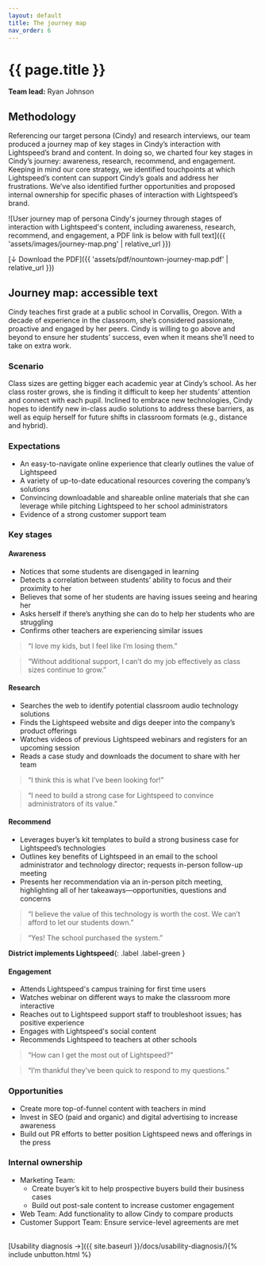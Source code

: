 ```yaml
---
layout: default
title: The journey map
nav_order: 6
---
```


# {{ page.title }}

**Team lead:** Ryan Johnson

## Methodology
Referencing our target persona (Cindy) and research interviews, our team produced a journey map of key stages in Cindy’s interaction with Lightspeed’s brand and content. In doing so, we charted four key stages in Cindy’s journey: awareness, research, recommend, and engagement. Keeping in mind our core strategy, we identified touchpoints at which Lightspeed’s content can support Cindy’s goals and address her frustrations. We’ve also identified further opportunities and proposed internal ownership for specific phases of interaction with Lightspeed’s brand.

![User journey map of persona Cindy's journey through stages of interaction with Lightspeed's content, including awareness, research, recommend, and engagement, a PDF link is below with full text]({{ 'assets/images/journey-map.png' | relative_url }})

[↓ Download the PDF]({{ 'assets/pdf/nountown-journey-map.pdf' | relative_url }})

## Journey map: accessible text
Cindy teaches first grade at a public school in Corvallis, Oregon. With a decade of experience in the classroom, she’s considered passionate, proactive and engaged by her peers. Cindy is willing to go above and beyond to ensure her students’ success, even when it means she’ll need to take on extra work.

### Scenario 
Class sizes are getting bigger each academic year at Cindy’s school. As her class roster grows, she is finding it difficult to keep her students’ attention and connect with each pupil. Inclined to embrace new technologies, Cindy hopes to identify new in-class audio solutions to address these barriers, as well as equip herself for future shifts in classroom formats (e.g., distance and hybrid).

### Expectations
- An easy-to-navigate online experience that clearly outlines the value of Lightspeed
- A variety of up-to-date educational resources covering the company’s solutions
- Convincing downloadable and shareable online materials that she can leverage while pitching Lightspeed to her school administrators
- Evidence of a strong customer support team

### Key stages
#### Awareness
- Notices that some students are disengaged in learning
- Detects a correlation between students’ ability to focus and their proximity to her
- Believes that some of her students are having issues seeing and hearing her
- Asks herself if there’s anything she can do to help her students who are struggling
- Confirms other teachers are experiencing similar issues

> “I love my kids, but I feel like I’m losing them.”

> “Without additional support, I can’t do my job effectively as class sizes continue to grow.”

#### Research
- Searches the web to identify potential classroom audio technology solutions
- Finds the Lightspeed website and digs deeper into the company’s product offerings
- Watches videos of previous Lightspeed webinars and registers for an upcoming session
- Reads a case study and downloads the document to share with her team

> “I think this is what I’ve been looking for!”

> “I need to build a strong case for Lightspeed to convince administrators of its value.”

#### Recommend
- Leverages buyer’s kit templates to build a strong business case for Lightspeed’s technologies
- Outlines key benefits of Lightspeed in an email to the school administrator and technology director; requests in-person follow-up meeting
- Presents her recommendation via an in-person pitch meeting, highlighting all of her takeaways—opportunities, questions and concerns

> “I believe the value of this technology is worth the cost. We can’t afford to let our students down.”

> “Yes! The school purchased the system.”

**District implements Lightspeed**{: .label .label-green }

#### Engagement
- Attends Lightspeed's campus training for first time users
- Watches webinar on different ways to make the classroom more interactive
- Reaches out to Lightspeed support staff to troubleshoot issues; has positive experience
- Engages with Lightspeed's social content
- Recommends Lightspeed to teachers at other schools

> “How can I get the most out of Lightspeed?”

> “I’m thankful they’ve been quick to respond to my questions.”

### Opportunities
- Create more top-of-funnel content with teachers in mind
- Invest in SEO (paid and organic) and digital advertising to increase awareness
- Build out PR efforts to better position Lightspeed news and offerings in the press

### Internal ownership
- Marketing Team:
  - Create buyer’s kit to help prospective buyers build their business cases
  - Build out post-sale content to increase customer engagement
- Web Team: Add functionality to allow Cindy to compare products
- Customer Support Team: Ensure service-level agreements are met


<br>
[Usability diagnosis →]({{ site.baseurl }}/docs/usability-diagnosis/){% include unbutton.html %}